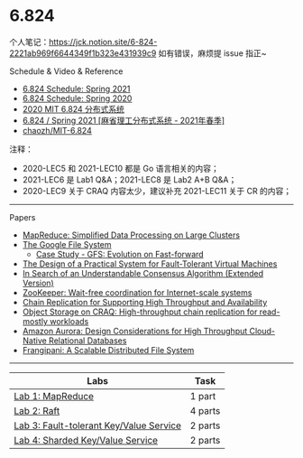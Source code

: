 # 6.824

个人笔记：https://jck.notion.site/6-824-2221ab969f6644349f1b323e431939c9 如有错误，麻烦提 issue 指正~


Schedule & Video & Reference
- [6.824 Schedule: Spring 2021](http://nil.csail.mit.edu/6.824/2021/schedule.html)
- [6.824 Schedule: Spring 2020](http://nil.csail.mit.edu/6.824/2020/schedule.html)
- [2020 MIT 6.824 分布式系统](https://www.bilibili.com/video/BV1R7411t71W)
- [6.824 / Spring 2021 [麻省理工分布式系统 - 2021年春季]](https://www.bilibili.com/video/BV16f4y1z7kn)
- [chaozh/MIT-6.824](https://github.com/chaozh/MIT-6.824)


注释：
- 2020-LEC5 和 2021-LEC10 都是 Go 语言相关的内容；
- 2021-LEC6 是 Lab1 Q&A；2021-LEC8 是 Lab2 A+B Q&A；
- 2020-LEC9 关于 CRAQ 内容太少，建议补充 2021-LEC11 关于 CR 的内容； 


---


Papers
- [MapReduce: Simplified Data Processing on Large Clusters](https://pdos.csail.mit.edu/6.824/papers/mapreduce.pdf)
- [The Google File System](http://nil.csail.mit.edu/6.824/2021/papers/gfs.pdf)
  - [Case Study - GFS: Evolution on Fast-forward](https://queue.acm.org/detail.cfm?id=1594206)
- [The Design of a Practical System for Fault-Tolerant Virtual Machines](http://nil.csail.mit.edu/6.824/2021/papers/vm-ft.pdf)
- [In Search of an Understandable Consensus Algorithm (Extended Version)](http://nil.csail.mit.edu/6.824/2021/papers/raft-extended.pdf)
- [ZooKeeper: Wait-free coordination for Internet-scale systems](http://nil.csail.mit.edu/6.824/2021/papers/zookeeper.pdf)
- [Chain Replication for Supporting High Throughput and Availability](http://nil.csail.mit.edu/6.824/2021/papers/cr-osdi04.pdf)
- [Object Storage on CRAQ: High-throughput chain replication for read-mostly workloads](http://nil.csail.mit.edu/6.824/2020/papers/craq.pdf)
- [Amazon Aurora: Design Considerations for High Throughput Cloud-Native Relational Databases](http://nil.csail.mit.edu/6.824/2020/papers/aurora.pdf)
- [Frangipani: A Scalable Distributed File System](http://nil.csail.mit.edu/6.824/2020/papers/thekkath-frangipani.pdf)


---


Labs                                                                                                   | Task
-------------------------------------------------------------------------------------------------------|--------------------------
[Lab 1: MapReduce](http://nil.csail.mit.edu/6.824/2021/labs/lab-mr.html)                               | 1 part
[Lab 2: Raft](http://nil.csail.mit.edu/6.824/2021/labs/lab-raft.html)                                  | 4 parts
[Lab 3: Fault-tolerant Key/Value Service](http://nil.csail.mit.edu/6.824/2021/labs/lab-kvraft.html)    | 2 parts
[Lab 4: Sharded Key/Value Service](http://nil.csail.mit.edu/6.824/2021/labs/lab-shard.html)            | 2 parts
